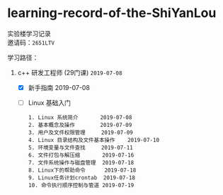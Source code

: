 # learning-record-of-the-ShiYanLou
实验楼学习记录  
邀请码：`2651LTV`

学习路径：
1. c++ 研发工程师 (29门课) `2019-07-08`

   - [x] 新手指南 2019-07-08

   - [ ] Linux 基础入门

     ```
     1. Linux 系统简介       2019-07-08
     2. 基本概念及操作        2019-07-09
     3. 用户及文件权限管理     2019-07-09
     4. Linux 目录结构及文件基本操作    2019-07-10
     5. 环境变量与文件查找     2019-07-11
     6. 文件打包与解压缩       2019-07-16
     7. 文件系统操作与磁盘管理  2019-07-18
     8. Linux下的帮助命令      2019-07-18
     9. Linux任务计划crontab  2019-07-18
     10. 命令执行顺序控制与管道 2019-07-19
     ```
